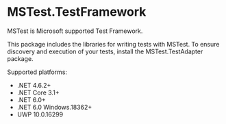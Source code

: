 # MSTest.TestFramework

MSTest is Microsoft supported Test Framework.

This package includes the libraries for writing tests with MSTest. To ensure discovery and execution of your tests, install the MSTest.TestAdapter package.

Supported platforms:

- .NET 4.6.2+
- .NET Core 3.1+
- .NET 6.0+
- .NET 6.0 Windows.18362+
- UWP 10.0.16299
